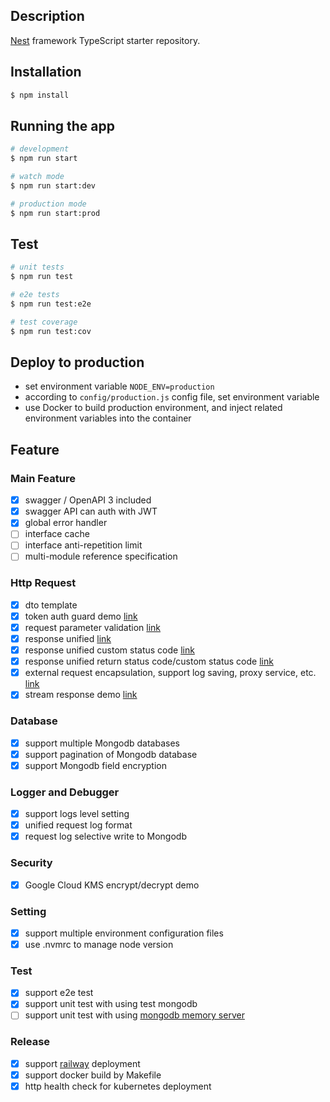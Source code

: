 
## Description

[Nest](https://github.com/nestjs/nest) framework TypeScript starter repository.

## Installation

```bash
$ npm install
```

## Running the app

```bash
# development
$ npm run start

# watch mode
$ npm run start:dev

# production mode
$ npm run start:prod
```

## Test

```bash
# unit tests
$ npm run test

# e2e tests
$ npm run test:e2e

# test coverage
$ npm run test:cov
```

## Deploy to production

- set environment variable `NODE_ENV=production`
- according to `config/production.js` config file, set environment variable
- use Docker to build production environment, and inject related environment variables into the container

## Feature

### Main Feature

- [x] swagger / OpenAPI 3 included
- [x] swagger API can auth with JWT
- [x] global error handler
- [ ] interface cache
- [ ] interface anti-repetition limit
- [ ] multi-module reference specification

### Http Request

- [x] dto template
- [x] token auth guard demo [link](https://github.com/leoliew/nestjs-starter-kit/blob/main/src/common/guards/token.guard.ts)
- [x] request parameter validation [link](https://github.com/leoliew/nestjs-starter-kit/blob/main/src/common/validation/validation.pipe.ts)
- [x] response unified [link](https://github.com/leoliew/nestjs-starter-kit/blob/main/src/common/interceptors/transform.interceptor.ts#L47)
- [x] response unified custom status code [link](https://github.com/leoliew/nestjs-starter-kit/blob/main/src/lib/constant.ts#L20)
- [x] response unified return status code/custom status code [link](https://github.com/leoliew/nestjs-starter-kit/blob/main/docs/ResponseReference.md) 
- [x] external request encapsulation, support log saving, proxy service, etc. [link](https://github.com/leoliew/nestjs-starter-kit/blob/main/src/external/request.ts)
- [x] stream response demo [link](https://github.com/leoliew/nestjs-starter-kit/blob/main/src/cats/cats.controller.ts#L97)

### Database

- [x] support multiple Mongodb databases
- [x] support pagination of Mongodb database
- [x] support Mongodb field encryption

### Logger and Debugger

- [x] support logs level setting
- [x] unified request log format
- [x] request log selective write to Mongodb

### Security

- [x] Google Cloud KMS encrypt/decrypt demo

### Setting

- [x] support multiple environment configuration files
- [x] use .nvmrc to manage node version

### Test
- [x] support e2e test
- [x] support unit test with using test mongodb
- [ ] support unit test with using [mongodb memory server](https://github.com/nodkz/mongodb-memory-server)

### Release

- [x] support [railway](https://railway.app/) deployment
- [x] support docker build by Makefile
- [x] http health check for kubernetes deployment

